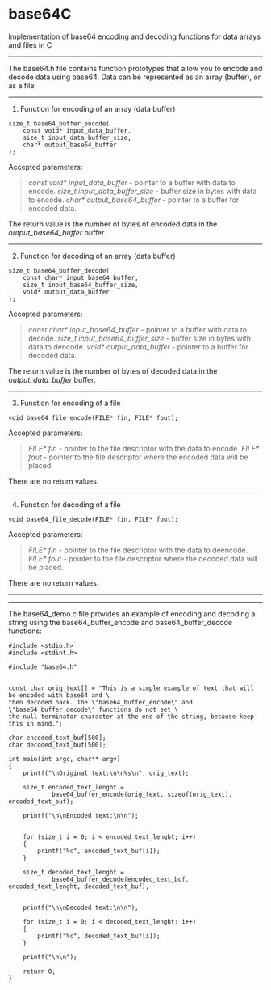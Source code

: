 # base64C
Implementation of base64 encoding and decoding functions for data arrays and files in C

___

The base64.h file contains function prototypes that allow you to encode and decode data using base64. Data can be represented as an array (buffer), or as a file.

___

1. Function for encoding of an array (data buffer)

```
size_t base64_buffer_encode(
    const void* input_data_buffer,
    size_t input_data_buffer_size,
    char* output_base64_buffer
);
```
Accepted parameters:
>_const void* input_data_buffer_ - pointer to a buffer with data to encode.
_size_t input_data_buffer_size_ - buffer size in bytes with data to encode.
_char* output_base64_buffer_ - pointer to a buffer for encoded data.

The return value is the number of bytes of encoded data in the _output_base64_buffer_ buffer.


___

2. Function for decoding of an array (data buffer)

```
size_t base64_buffer_decode(
    const char* input_base64_buffer,
    size_t input_base64_buffer_size,
    void* output_data_buffer
);
```
Accepted parameters:
>_const char* input_base64_buffer_ - pointer to a buffer with data to decode.
_size_t input_base64_buffer_size_ - buffer size in bytes with data to dencode.
_void* output_data_buffer_ - pointer to a buffer for decoded data.

The return value is the number of bytes of decoded data in the _output_data_buffer_ buffer.


___

3. Function for encoding of a file

```
void base64_file_encode(FILE* fin, FILE* fout);
```
Accepted parameters:
>_FILE* fin_ - pointer to the file descriptor with the data to encode.
_FILE* fout_ - pointer to the file descriptor where the encoded data will be placed.

There are no return values.

___

4. Function for decoding of a file

```
void base64_file_decode(FILE* fin, FILE* fout);
```
Accepted parameters:
>_FILE* fin_ - pointer to the file descriptor with the data to deencode.
_FILE* fout_ - pointer to the file descriptor where the decoded data will be placed.

There are no return values.

___
___
The base64_demo.c file provides an example of encoding and decoding a string using the base64_buffer_encode and base64_buffer_decode functions:

```
#include <stdio.h>
#include <stdint.h>

#include "base64.h"


const char orig_text[] = "This is a simple example of text that will be encoded with base64 and \
then decoded back. The \"base64_buffer_encode\" and \"base64_buffer_decode\" functions do not set \
the null terminator character at the end of the string, because keep this in mind.";

char encoded_text_buf[500];
char decoded_text_buf[500];

int main(int argc, char** argv)
{
	printf("\nOriginal text:\n\n%s\n", orig_text);

	size_t encoded_text_lenght =
            base64_buffer_encode(orig_text, sizeof(orig_text), encoded_text_buf);

	printf("\n\nEncoded text:\n\n");
	

	for (size_t i = 0; i < encoded_text_lenght; i++)
	{
		printf("%c", encoded_text_buf[i]);
	}

	size_t decoded_text_lenght =
            base64_buffer_decode(encoded_text_buf, encoded_text_lenght, decoded_text_buf);


	printf("\n\nDecoded text:\n\n");

	for (size_t i = 0; i < decoded_text_lenght; i++)
	{
		printf("%c", decoded_text_buf[i]);
	}

	printf("\n\n");
	
	return 0;
}
```

